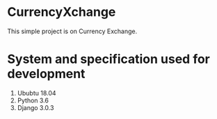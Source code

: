 # CurrencyXchange
This simple project is on Currency Exchange.

# System and specification used for development
1) Ububtu 18.04
2) Python 3.6
3) Django 3.0.3

